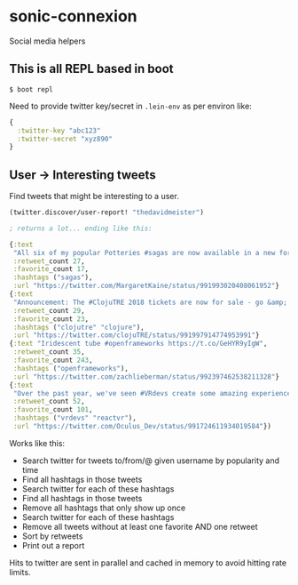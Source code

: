 # sonic-connexion

Social media helpers

## This is all REPL based in boot

`$ boot repl`

Need to provide twitter key/secret in `.lein-env` as per environ like:

```clojure
{
  :twitter-key "abc123"
  :twitter-secret "xyz890"
}
```

## User -> Interesting tweets

Find tweets that might be interesting to a user.

```clojure
(twitter.discover/user-report! "thedavidmeister")

; returns a lot... ending like this:

{:text
 "All six of my popular Potteries #sagas are now available in a new format and with stunning new covers. \"Kaine has a… https://t.co/vDHxKcNR1O",
 :retweet_count 27,
 :favorite_count 17,
 :hashtags ("sagas"),
 :url "https://twitter.com/MargaretKaine/status/991993020408061952"}
{:text
 "Announcement: The #ClojuTRE 2018 tickets are now for sale - go &amp; grab yours: https://t.co/REBejJlIZH #Clojure… https://t.co/jRSdFOA4gR",
 :retweet_count 29,
 :favorite_count 23,
 :hashtags ("clojutre" "clojure"),
 :url "https://twitter.com/clojuTRE/status/991997914774953991"}
{:text "Iridescent tube #openframeworks https://t.co/GeHYR9yIgW",
 :retweet_count 35,
 :favorite_count 243,
 :hashtags ("openframeworks"),
 :url "https://twitter.com/zachlieberman/status/992397462538211328"}
{:text
 "Over the past year, we've seen #VRdevs create some amazing experiences using #ReactVR. 1yr later and we're excited… https://t.co/S4mCBQw9tU",
 :retweet_count 52,
 :favorite_count 101,
 :hashtags ("vrdevs" "reactvr"),
 :url "https://twitter.com/Oculus_Dev/status/991724611934019584"})
 ```

Works like this:

- Search twitter for tweets to/from/@ given username by popularity and time
- Find all hashtags in those tweets
- Search twitter for each of these hashtags
- Find all hashtags in those tweets
- Remove all hashtags that only show up once
- Search twitter for each of these hashtags
- Remove all tweets without at least one favorite AND one retweet
- Sort by retweets
- Print out a report

Hits to twitter are sent in parallel and cached in memory to avoid hitting rate
limits.
